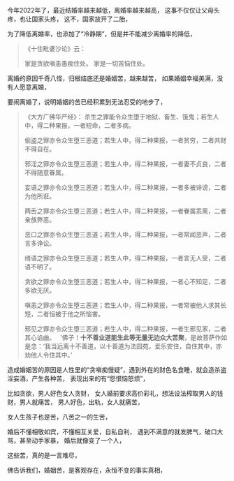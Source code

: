 今年2022年了，最近结婚率越来越低，离婚率越来越高，
这事不仅仅让父母头疼，也让国家头疼，
这不，国家放开了二胎，

为了降低离婚率，也添加了“冷静期”，但是并不能减少离婚率的降低，

> 《十住毗婆沙论》云：
> 
>  家是贪欲嗔恚愚痴住处。
> 家是一切苦恼住处。

离婚的原因千奇八怪，归根结底还是婚姻苦，越来越苦，
如果婚姻幸福美满，没有人愿意离婚，

要闹离婚了，说明婚姻的苦已经积累到无法忍受的地步了，

> 《大方广佛华严经》：
> 杀生之罪能令众生堕于地狱、畜生、饿鬼；若生人中，得二种果报，一者短命，二者多病。
> 
> 偷盗之罪亦令众生堕三恶道；若生人中，得二种果报，一者贫穷，二者共财不得自在。
> 
> 邪淫之罪亦令众生堕三恶道；若生人中，得二种果报，一者妻不贞良，二者不得随意眷属。
> 
> 妄语之罪亦令众生堕三恶道；若生人中，得二种果报，一者多被诽谤，二者为他所诳。
> 
> 两舌之罪亦令众生堕三恶道；若生人中，得二种果报，一者眷属乖离，二者亲族弊恶。
> 
> 恶口之罪亦令众生堕三恶道；若生人中，得二种果报，一者常闻恶声，二者言多诤讼。
> 
> 绮语之罪亦令众生堕三恶道；若生人中，得二种果报，一者言无人受，二者语不明了。
> 
> 贪欲之罪亦令众生堕三恶道；若生人中，得二种果报，一者心不知足，二者多欲无厌。
> 
> 嗔恚之罪亦令众生堕三恶道；若生人中，得二种果报，一者常被他人求其长短，二者恒被于他之所恼害。
> 
> 邪见之罪亦令众生堕三恶道；若生人中，得二种果报，一者生邪见家，二者其心谄曲。
> &nbsp;
> ’佛子！**十不善业道能生此等无量无边众大苦聚**，是故菩萨作如是念：‘我当远离十不善道，以十善道为法园苑，爱乐安住，自住其中，亦劝他人令住其中。’

造成婚姻苦的原因是人性里的“贪嗔痴慢疑”，遇到外在的财色名食睡，就会造杀盗淫妄酒，产生各种苦，
表现出来的有“怨恨恼怒烦”，

比如贪欲，男人好色女人贪财，
女人婚前要求高价彩礼，想法设法榨取男人的钱财，男人就痛苦，
男人好色，出轨，女人就痛苦，

女人生孩子也是苦，八苦之一的生苦，

婚后不懂相敬如宾，不懂相互关爱，自私自利，
遇到不满意的就发脾气，破口大骂，甚至动手家暴，
婚后就像变了一个人，

这些苦，真的是一言难尽，

佛告诉我们，婚姻苦，是客观存在，永恒不变的事实真相，
